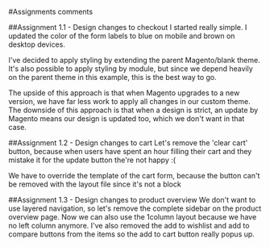 #Assignments comments

##Assignment 1.1 - Design changes to checkout
I started really simple. I updated the color of the form labels to blue on mobile and brown on desktop devices.

I've decided to apply styling by extending the parent Magento/blank theme.
It's also possible to apply styling by module, but since we depend heavily on the parent theme in this example, this is the best way to go.

The upside of this approach is that when Magento upgrades to a new version, we have far less work to apply all changes in our custom theme.
The downside of this approach is that when a design is strict, an update by Magento means our design is updated too, which we don't want in that case.

##Assignment 1.2 - Design changes to cart
Let's remove the 'clear cart' button, because when users have spent an hour filling their cart and they mistake it for the update button the're not happy :(

We have to override the template of the cart form, because the button can't be removed with the layout file since it's not a block

##Assignment 1.3 - Design changes to product overview
We don't want to use layered navigation, so let's remove the complete sidebar on the product overview page. Now we can also use the 1column layout because we have no left column anymore.
I've also removed the add to wishlist and add to compare buttons from the items so the add to cart button really popus up.
